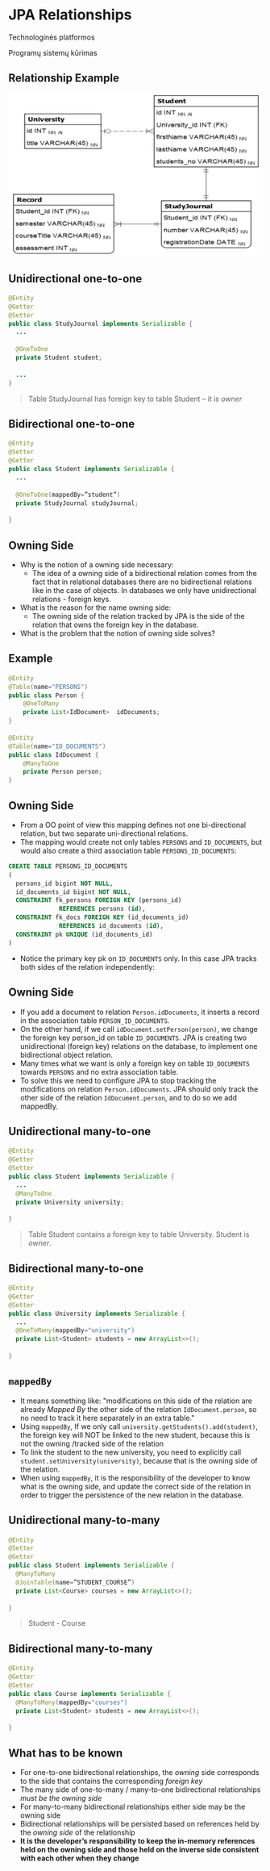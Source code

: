 # JPA Relationships

Technologinės platformos

Programų sistemų kūrimas

## Relationship Example

![Relationship Example](images/relationship.png "Relationship Example")

## Unidirectional one-to-one

```java
@Entity 
@Getter 
@Setter
public class StudyJournal implements Serializable {
  ...
  
  @OneToOne
  private Student student;
  
  ...
}
```

> Table StudyJournal has foreign key to table Student – it is _owner_

## Bidirectional one-to-one

```java
@Entity 
@Setter 
@Getter
public class Student implements Serializable {
  ... 
  
  @OneToOne(mappedBy=”student”)
  private StudyJournal studyJournal;
  
}
```

## Owning Side

- Why is the notion of a owning side necessary:
  - The idea of a owning side of a bidirectional relation comes from the fact that in relational databases there are no bidirectional relations like in the case of objects. In databases we only have unidirectional relations - foreign keys.
- What is the reason for the name owning side:
  - The owning side of the relation tracked by JPA is the side of the relation that owns the foreign key in the database.
- What is the problem that the notion of owning side solves?


## Example

```java
@Entity
@Table(name="PERSONS")
public class Person {
    @OneToMany
    private List<IdDocument>  idDocuments;
}

@Entity
@Table(name="ID_DOCUMENTS")
public class IdDocument {
    @ManyToOne
    private Person person;
}
```

## Owning Side

- From a OO point of view this mapping defines not one bi-directional relation, but two separate uni-directional relations.
- The mapping would create not only tables `PERSONS` and `ID_DOCUMENTS`, but would also create a third association table `PERSONS_ID_DOCUMENTS`:


```sql
CREATE TABLE PERSONS_ID_DOCUMENTS
(
  persons_id bigint NOT NULL,
  id_documents_id bigint NOT NULL,
  CONSTRAINT fk_persons FOREIGN KEY (persons_id) 
              REFERENCES persons (id),
  CONSTRAINT fk_docs FOREIGN KEY (id_documents_id) 
              REFERENCES id_documents (id),
  CONSTRAINT pk UNIQUE (id_documents_id)
)
```

- Notice the primary key pk on `ID_DOCUMENTS` only. In this case JPA tracks both sides of the relation independently: 

## Owning Side

- If you add a document to relation `Person.idDocuments`, it inserts a record in the association table `PERSON_ID_DOCUMENTS`.
- On the other hand, if we call `idDocument.setPerson(person)`, we change the foreign key person_id on table `ID_DOCUMENTS`. JPA is creating two unidirectional (foreign key) relations on the database, to implement one bidirectional object relation.
- Many times what we want is only a foreign key on table `ID_DOCUMENTS` towards `PERSONS` and no extra association table.
- To solve this we need to configure JPA to stop tracking the modifications on relation `Person.idDocuments`. JPA should only track the other side of the relation `IdDocument.person`, and to do so we add mappedBy.

## Unidirectional many-to-one

```java
@Entity 
@Getter 
@Setter
public class Student implements Serializable {
  ...
  @ManyToOne
  private University university;

}
```

> Table Student contains a foreign key to table University. Student is _owner_.

## Bidirectional many-to-one

```java
@Entity 
@Getter 
@Setter
public class University implements Serializable {
  ...
  @OneToMany(mappedBy="university")
  private List<Student> students = new ArrayList<>();

}
```

## `mappedBy`

- It means something like: "modifications on this side of the relation are already _Mapped By_ the other side of the relation `IdDocument.person`, so no need to track it here separately in an extra table."
- Using `mappedBy`, If we only call `university.getStudents().add(student)`, the foreign key will NOT be linked to the new student, because this is not the owning /tracked side of the relation
- To link the student to the new university, you need to explicitly call `student.setUniversity(university)`, because that is the owning side of the relation.
- When using `mappedBy`, it is the responsibility of the developer to know what is the owning side, and update the correct side of the relation in order to trigger the persistence of the new relation in the database.

## Unidirectional many-to-many

```java
@Entity 
@Setter 
@Getter
public class Student implements Serializable {
  @ManyToMany
  @JoinTable(name=”STUDENT_COURSE”)
  private List<Course> courses = new ArrayList<>();

}
```

> Student - Course

## Bidirectional many-to-many

```java
@Entity 
@Getter 
@Setter
public class Course implements Serializable {
  @ManyToMany(mappedBy="courses")
  private List<Student> students = new ArrayList<>();

}
```

## What has to be known

- For one-to-one bidirectional relationships, the _owning_ side corresponds to the side that contains the corresponding _foreign key_
- The many side of one-to-many / many-to-one bidirectional relationships _must be the owning side_
- For many-to-many bidirectional relationships either side may be the owning side
- Bidirectional relationships will be persisted based on references held by the _owning side_ of the relationship
- **It is the developer’s responsibility to keep the in-memory references held on the owning side and those held on the inverse side consistent with each other when they change**

